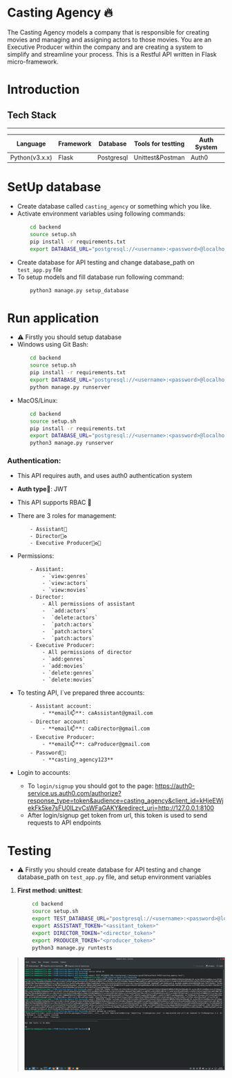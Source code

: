 # Casting Agency 🔥
The Casting Agency models a company that is responsible for creating movies and managing and assigning actors to those movies. You are an Executive Producer within the company and are creating a system to simplify and streamline your process.
This is a Restful API written in Flask micro-framework.

# Introduction


## Tech Stack
------------------------------------------------------------------------------
|    Language    | Framework |  Database  | Tools for testting | Auth System |
|----------------|-----------|------------|--------------------|-------------|
| Python(v3.x.x) |   Flask   | Postgresql |  Unittest&Postman  |    Auth0    |


# SetUp database
* Create database called `casting_agency` or something which you like.
* Activate environment variables using following commands:
    ```bash
        cd backend
        source setup.sh
        pip install -r requirements.txt
        export DATABASE_URL="postgresql://<username>:<password>@localhost:5432/<your_db_name>"
    ```
* Create database for API testing and change database_path on ` test_app.py ` file
* To setup models and fill database run following command:
    ```bash
        python3 manage.py setup_database
    ```


# Run application
* ⚠ Firstly you should setup database
* Windows using Git Bash:
    ```bash
        cd backend
        source setup.sh
        pip install -r requirements.txt
        export DATABASE_URL="postgresql://<username>:<password>@localhost:5432/<your_db_name>"
        python manage.py runserver
    ```
* MacOS/Linux:
    ```bash
        cd backend
        source setup.sh
        pip install -r requirements.txt
        export DATABASE_URL="postgresql://<username>:<password>@localhost:5432/<your_db_name>"
        python3 manage.py runserver
    ```

### Authentication:
  - This API requires auth, and uses auth0 authentication system
  - **Auth type🔐**: JWT
  - This API supports RBAC 🔐
  - There are 3 roles for management:
    ```code
        - Assistant🔎
        - Director🔎♻
        - Executive Producer🔎♻🎥
    ```


  - Permissions:
    ```code
        - Assitant:
            - `view:genres`
            - `view:actors`
            - `view:movies`
        - Director:
            - All permissions of assistant
            -  `add:actors`
            -  `delete:actors`
            -  `patch:actors`
            -  `patch:actors`
            -  `patch:actors`
        - Executive Producer:
            - All permissions of director
            - `add:genres`
            - `add:movies`
            - `delete:genres`
            - `delete:movies`
    ```


  - To testing API, I`ve prepared three accounts:
    ```code
        - Assistant account:
            - **email📫**: caAssistant@gmail.com
        - Director account:
            - **email📫**: caDirector@gmail.com
        - Executive Producer:
            - **email📫**: caProducer@gmail.com
        - Password🔑:
            - **casting_agency123**
    ```
  - Login to accounts:
    - To `login/signup` you should got to the page: https://auth0-service.us.auth0.com/authorize?response_type=token&audience=casting_agency&client_id=kHjeEWjekFk5ke7sFU0lLzvCsWFaGAKY&redirect_uri=http://127.0.0.1:8100
    - After login/signup get token from url, this token is used to send requests to API endpoints



# Testing
* ⚠ Firstly you should create database for API testing and change database_path on ` test_app.py ` file, and setup environment variables
1. **First method: unittest**:
```bash
        cd backend
        source setup.sh
        export TEST_DATABASE_URL="postgresql://<username>:<password>@localhost:5432/<your_db_name_for_testing>"
        export ASSISTANT_TOKEN="<assitant_token>"
        export DIRECTOR_TOKEN="<director_token>"
        export PRODUCER_TOKEN="<producer_token>"
        python3 manage.py runtests
```


> ![CURL](./screenshots/unittest_tests.PNG)







